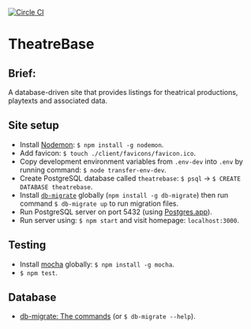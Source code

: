 [![Circle CI](https://circleci.com/gh/andygout/theatrebase/tree/master.svg?style=svg)](https://circleci.com/gh/andygout/theatrebase)


TheatreBase
=================


Brief:
-------

A database-driven site that provides listings for theatrical productions, playtexts and associated data.


Site setup
-------

- Install [Nodemon](http://nodemon.io): `$ npm install -g nodemon`.
- Add favicon: `$ touch ./client/favicons/favicon.ico`.
- Copy development environment variables from `.env-dev` into `.env` by running command: `$ node transfer-env-dev`.
- Create PostgreSQL database called `theatrebase`: `$ psql` -> `$ CREATE DATABASE theatrebase`.
- Install [`db-migrate`](https://www.npmjs.com/package/db-migrate) globally (`npm install -g db-migrate`) then run command `$ db-migrate up` to run migration files.
- Run PostgreSQL server on port 5432 (using [Postgres.app](http://postgresapp.com)).
- Run server using: `$ npm start` and visit homepage: `localhost:3000`.


Testing
-------

- Install [mocha](https://www.npmjs.com/package/mocha) globally: `$ npm install -g mocha`.
- `$ npm test`.


Database
-------
- [db-migrate: The commands](https://db-migrate.readthedocs.io/en/latest/Getting%20Started/the%20commands) (or `$ db-migrate --help`).
